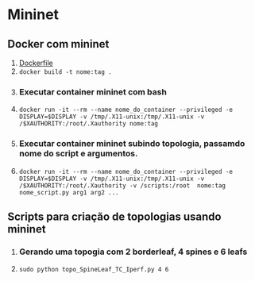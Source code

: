 # Mininet

## Docker com mininet
1. [Dockerfile](https://github.com/hadtrindade/mininet/tree/master/docker-mininet)
1. `docker build -t nome:tag .`
1. ### Executar container mininet com bash
1. `docker run -it --rm --name nome_do_container --privileged -e DISPLAY=$DISPLAY -v /tmp/.X11-unix:/tmp/.X11-unix -v /$XAUTHORITY:/root/.Xauthority nome:tag`
1. ### Executar container mininet subindo topologia, passamdo nome do script e argumentos.
1. `docker run -it --rm --name nome_do_container --privileged -e DISPLAY=$DISPLAY -v /tmp/.X11-unix:/tmp/.X11-unix -v /$XAUTHORITY:/root/.Xauthority -v /scripts:/root  nome:tag nome_script.py arg1 arg2 ...`

## Scripts para criação de topologias usando mininet
1. ### Gerando uma topogia com 2 borderleaf, 4 spines e 6 leafs
1. `sudo python topo_SpineLeaf_TC_Iperf.py 4 6`
